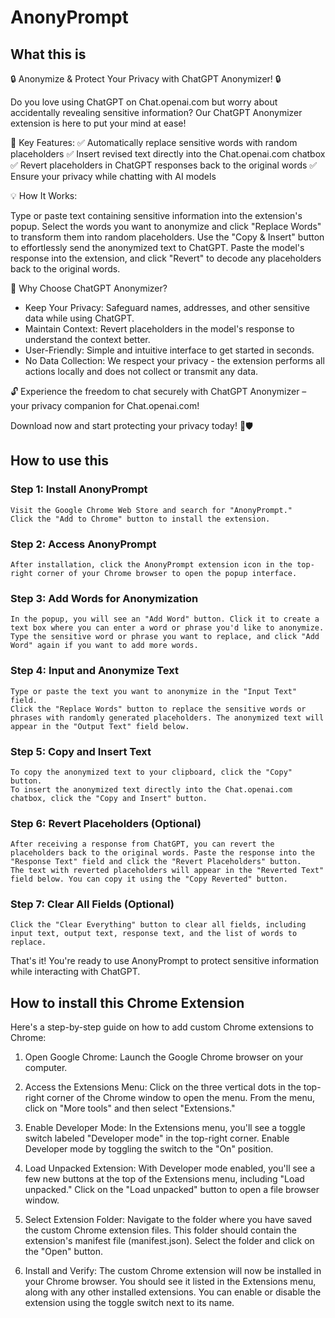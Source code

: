 # AnonyPrompt

## What this is

🔒 Anonymize & Protect Your Privacy with ChatGPT Anonymizer! 🔒

Do you love using ChatGPT on Chat.openai.com but worry about accidentally revealing sensitive information? Our ChatGPT Anonymizer extension is here to put your mind at ease!

🔎 Key Features:
✅ Automatically replace sensitive words with random placeholders
✅ Insert revised text directly into the Chat.openai.com chatbox
✅ Revert placeholders in ChatGPT responses back to the original words
✅ Ensure your privacy while chatting with AI models

💡 How It Works:

Type or paste text containing sensitive information into the extension's popup.
Select the words you want to anonymize and click "Replace Words" to transform them into random placeholders.
Use the "Copy & Insert" button to effortlessly send the anonymized text to ChatGPT.
Paste the model's response into the extension, and click "Revert" to decode any placeholders back to the original words.

🌟 Why Choose ChatGPT Anonymizer?

- Keep Your Privacy: Safeguard names, addresses, and other sensitive data while using ChatGPT.
- Maintain Context: Revert placeholders in the model's response to understand the context better.
- User-Friendly: Simple and intuitive interface to get started in seconds.
- No Data Collection: We respect your privacy - the extension performs all actions locally and does not collect or transmit any data.

🔓 Experience the freedom to chat securely with ChatGPT Anonymizer – your privacy companion for Chat.openai.com!

Download now and start protecting your privacy today! 💬🛡️


## How to use this
### Step 1: Install AnonyPrompt

    Visit the Google Chrome Web Store and search for "AnonyPrompt."
    Click the "Add to Chrome" button to install the extension.

### Step 2: Access AnonyPrompt

    After installation, click the AnonyPrompt extension icon in the top-right corner of your Chrome browser to open the popup interface.

### Step 3: Add Words for Anonymization

    In the popup, you will see an "Add Word" button. Click it to create a text box where you can enter a word or phrase you'd like to anonymize.
    Type the sensitive word or phrase you want to replace, and click "Add Word" again if you want to add more words.

### Step 4: Input and Anonymize Text

    Type or paste the text you want to anonymize in the "Input Text" field.
    Click the "Replace Words" button to replace the sensitive words or phrases with randomly generated placeholders. The anonymized text will appear in the "Output Text" field below.

### Step 5: Copy and Insert Text

    To copy the anonymized text to your clipboard, click the "Copy" button.
    To insert the anonymized text directly into the Chat.openai.com chatbox, click the "Copy and Insert" button.

### Step 6: Revert Placeholders (Optional)

    After receiving a response from ChatGPT, you can revert the placeholders back to the original words. Paste the response into the "Response Text" field and click the "Revert Placeholders" button.
    The text with reverted placeholders will appear in the "Reverted Text" field below. You can copy it using the "Copy Reverted" button.

### Step 7: Clear All Fields (Optional)

    Click the "Clear Everything" button to clear all fields, including input text, output text, response text, and the list of words to replace.

That's it! You're ready to use AnonyPrompt to protect sensitive information while interacting with ChatGPT.

## How to install this Chrome Extension
Here's a step-by-step guide on how to add custom Chrome extensions to Chrome:

1. Open Google Chrome: Launch the Google Chrome browser on your computer.

2. Access the Extensions Menu: Click on the three vertical dots in the top-right corner of the Chrome window to open the menu. From the menu, click on "More tools" and then select "Extensions."

3. Enable Developer Mode: In the Extensions menu, you'll see a toggle switch labeled "Developer mode" in the top-right corner. Enable Developer mode by toggling the switch to the "On" position.

4. Load Unpacked Extension: With Developer mode enabled, you'll see a few new buttons at the top of the Extensions menu, including "Load unpacked." Click on the "Load unpacked" button to open a file browser window.

5. Select Extension Folder: Navigate to the folder where you have saved the custom Chrome extension files. This folder should contain the extension's manifest file (manifest.json). Select the folder and click on the "Open" button.

6. Install and Verify: The custom Chrome extension will now be installed in your Chrome browser. You should see it listed in the Extensions menu, along with any other installed extensions. You can enable or disable the extension using the toggle switch next to its name.


